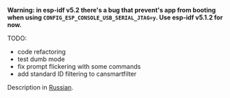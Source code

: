 **Warning: in esp-idf v5.2 there's a bug that prevent's app from booting when using `CONFIG_ESP_CONSOLE_USB_SERIAL_JTAG=y`. Use esp-idf v5.1.2 for now.**  

TODO:
- code refactoring
- test dumb mode
- fix prompt flickering with some commands
- add standard ID filtering to cansmartfilter

Description in [Russian](https://habr.com/ru/articles/793326/).
